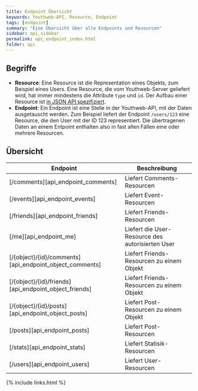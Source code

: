 ```yaml
---
title: Endpoint Übersicht
keywords: Youthweb-API, Resource, Endpoint
tags: [endpoint]
summary: "Eine Übersicht über alle Endpoints und Resourcen"
sidebar: api_sidebar
permalink: api_endpoint_index.html
folder: api
---
```


## Begriffe

- **Resource**: Eine Resource ist die Representation eines Objekts, zum Beispiel eines Users. Eine Resource, die vom Youthweb-Server geliefert wird, hat immer mindestens die Attribute `type` und `id`. Der Aufbau einer Resource ist [in JSON API spezifiziert](http://jsonapi.org/format/#document-resource-objects).
- **Endpoint**: Ein Endpoint ist eine Stelle in der Youthweb-API, mit der Daten ausgetauscht werden. Zum Beispiel liefert der Endpoint `/users/123` eine Resource, die den User mit der ID 123 representiert. Die übertragenen Daten an einem Entpoint enthalten also in fast allen Fällen eine oder mehrere Resourcen.

## Übersicht

| Endpoint                                                | Beschreibung                                                     |
|---------------------------------------------------------|------------------------------------------------------------------|
| [/comments][api_endpoint_comments]                      | Liefert Comments-Resourcen                                       |
| [/events][api_endpoint_events]                          | Liefert Event-Resourcen                                          |
| [/friends][api_endpoint_friends]                        | Liefert Friends-Resourcen                                        |
| [/me][api_endpoint_me]                                  | Liefert die User-Resource des autorisierten User                 |
| [/{object}/{id}/comments][api_endpoint_object_comments] | Liefert Friends-Resourcen zu einem Objekt                        |
| [/{object}/{id}/friends][api_endpoint_object_friends]   | Liefert Friends-Resourcen zu einem Objekt                        |
| [/{object}/{id}/posts][api_endpoint_object_posts]       | Liefert Post-Resourcen zu einem Objekt                           |
| [/posts][api_endpoint_posts]                            | Liefert Post-Resourcen                                           |
| [/stats][api_endpoint_stats]                            | Liefert Statisik-Resourcen                                       |
| [/users][api_endpoint_users]                            | Liefert User-Resourcen                                           |

{% include links.html %}
